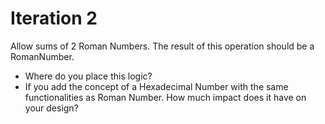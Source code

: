 # Iteration 2

Allow sums of 2 Roman Numbers. The result of this operation should be a RomanNumber.

- Where do you place this logic?
- If you add the concept of a Hexadecimal Number with the same functionalities as Roman Number. How much impact does it have on your design? 
